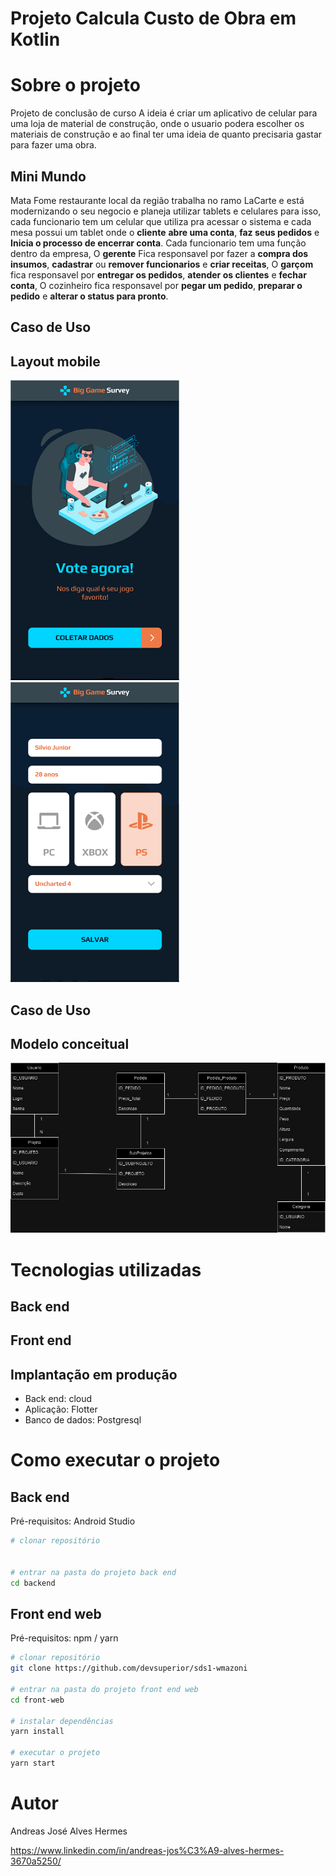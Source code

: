 # Projeto Calcula Custo de Obra em Kotlin

# Sobre o projeto
Projeto de conclusão de curso 
A ideia é criar um aplicativo de celular para uma loja de material de construção, onde o usuario podera escolher os materiais de construção e ao final ter uma ideia de quanto precisaria gastar para fazer uma obra.

## Mini Mundo
Mata Fome restaurante local da região trabalha no ramo LaCarte e está modernizando o seu negocio e planeja utilizar tablets e celulares para isso, cada funcionario tem um celular que utiliza pra acessar o sistema e cada mesa possui um tablet onde o <b>cliente</b> <b>abre uma conta</b>, <b>faz seus pedidos</b> e <b>Inicia o processo de encerrar conta</b>. Cada funcionario tem uma função dentro da empresa, O <b>gerente</b> Fica responsavel por fazer a <b>compra dos insumos</b>, <b>cadastrar</b> ou <b>remover funcionarios</b> e <b>criar receitas</b>, O <b>garçom</b> fica responsavel por <b>entregar os pedidos</b>, <b>atender os clientes</b> e <b>fechar conta</b>, O cozinheiro fica responsavel por <b>pegar um pedido</b>, <b>preparar o pedido</b> e <b>alterar o status para pronto</b>.
## Caso de Uso

## Layout mobile
![Mobile 1](https://github.com/acenelio/assets/raw/main/sds1/mobile1.png) ![Mobile 2](https://github.com/acenelio/assets/raw/main/sds1/mobile2.png)

## Caso de Uso


## Modelo conceitual
![Modelo Conceitual](https://github.com/andreasjose/AndroidObra/blob/main/Projetos/doc/Banco.jpg)

# Tecnologias utilizadas
## Back end

## Front end

## Implantação em produção
- Back end: cloud
- Aplicação: Flotter
- Banco de dados: Postgresql

# Como executar o projeto

## Back end
Pré-requisitos: Android Studio

```bash
# clonar repositório


# entrar na pasta do projeto back end
cd backend

```

## Front end web
Pré-requisitos: npm / yarn

```bash
# clonar repositório
git clone https://github.com/devsuperior/sds1-wmazoni

# entrar na pasta do projeto front end web
cd front-web

# instalar dependências
yarn install

# executar o projeto
yarn start
```

# Autor

Andreas José Alves Hermes

https://www.linkedin.com/in/andreas-jos%C3%A9-alves-hermes-3670a5250/
